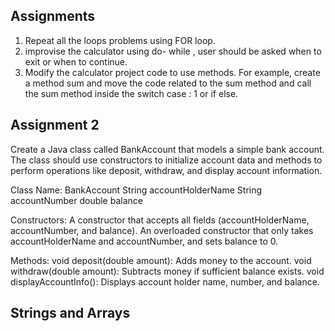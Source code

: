 ## Assignments

1. Repeat all the loops problems using FOR loop. 
2. improvise the calculator using do- while , 
user should be asked when to exit or when to continue. 
3. Modify the calculator project code to use methods. 
For example, 
create a method sum and move the code related to the sum method and
call the sum method inside the switch case : 1 or if else. 



## Assignment 2 

Create a Java class called BankAccount that models a simple bank account.
The class should use constructors to initialize account data and methods to 
perform operations like deposit, withdraw, and display account information.

Class Name: BankAccount
String accountHolderName
String accountNumber
double balance

Constructors:
A constructor that accepts all fields (accountHolderName, accountNumber, and balance).
An overloaded constructor that only takes accountHolderName and accountNumber, 
and sets balance to 0.

Methods:
void deposit(double amount): Adds money to the account.
void withdraw(double amount): Subtracts money if sufficient balance exists.
void displayAccountInfo(): Displays account holder name, number, and balance.




## Strings and Arrays 